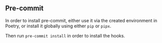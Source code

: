 ## Pre-commit

In order to install pre-commit, either use it via the created environment in Poetry, or install it globally using either `pip` or `pipx`.

Then run `pre-commit install` in order to install the hooks.

